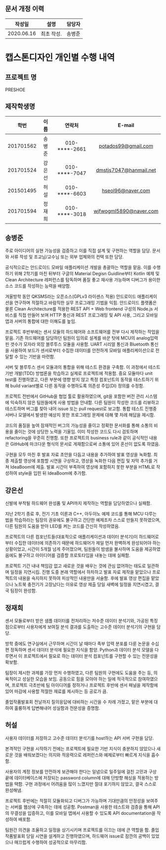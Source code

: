 ## 문서 개정 이력
|작성일|설명|담당자|
|:-:|:-:|:-:|
|2020.06.16|최초 작성.|송병준|

# 캡스톤디자인 개인별 수행 내역
## 프로젝트 명
PRESHOE

## 제작학생명
|학번|이름|연락처|E-mail|
|:-:|:-:|:-:|:-:|
|201701562|송병준|010-****-2661|potados99@gmail.com|
|201701524|강은선|010-****-7047|dmstjs7047@hanmail.net|
|201501495|허설|010-****-6603|hseol96@naver.com|
|201701594|정재희|010-****-3018|wjfwogml5890@naver.com|

## 송병준

주로 아이디어의 실현 가능성을 검증하고 이를 직접 설계 및 구현하는 역할을 담당. 문서와 서류 작성 및 조교님/교수님 또는 외부 업체와의 컨택 또한 담당.

공식적으로는 안드로이드 모바일 애플리케이션 개발을 총괄하는 역할을 맡음. 이를 수행하기 위해 2학기를 마친 뒤부터 구글의 Material Degisn Guidline부터 Kotlin 예제 및 Clean Architecture 레퍼런스를 탐독하며 품질 좋고 재사용 가능하며 디버그가 용이한 소스 코드를 작성하는 능력을 배양함.

겨울방학 동안 QKSMS라는 오픈소스(GPLv3 라이센스 적용) 안드로이드 애플리케이션을 연구하며 적절하고 바람직한 실무 프로그래밍 기법을 익힘. 안드로이드 플랫폼은 물론 Clean Architecture를 적용한 REST API + Web frontend 구성의 Node.js 서비스를 직접 만들어 보며 HTTP 통신과 REST 프로그래밍 및 API 사용, 그리고 모바일 앱과 서버의 통합에 대한 이해도를 높임.

프로젝트 후반부에는 센서 모듈의 하드웨어와 소프트웨어를 전부 다시 제작하는 작업을 맡음. 기존 하드웨어를 담당하던 팀원이 임의로 설계를 바꾼 탓에 MCU의 analog입력 핀 갯수가 모자라 외장 블루투스 모듈을 사용함. UART 시리얼 통신과 Bluetooth 통신을 사용하여 보드가 센서로부터 수집한 데이터를 안전하게 모바일 애플리케이션으로 전달할 수 있는 기반을 마련함.

서버 및 블루투스 센서 모듈과의 통합을 위해 테스트 환경을 구축함. 이 과정에서 테스트 기반 개발(TDD) 방법론을 학습하고 실제로 프로젝트에 적용함. 중요 모듈마다 unit test를 진행하였고, 다른 부분에 영향 받지 않고 특정 컴포넌트의 동작을 테스트하기 위해 build variant별로 다른 동작을 수행하도록 의존성 주입(DI) 정의를 수정함.

프로젝트 전반에서 GitHub을 협업 툴로 활용하였으며, git을 포함한 버전 관리 시스템에 익숙하지 않은 팀원들에게 사용 방법을 안내함. 다른 팀원이 작성한 코드를 리뷰하고 테스트하며 버그를 찾아 내어 issue 또는 pull request로 보고함. 통합 테스트 진행중 서버나 모델에서 발생한 예상치 못한 프로그래밍 문제에 대해 몇 차례 해답을 제시함.

코드의 품질을 높여 잠재적인 버그의 가능성을 줄이고 정확한 문서화를 통해 소통의 비용을 줄이는 것에 상당한 노력을 기울임. 이미 작성한 코드도 다시 검토하며 refactoring을 꾸준히 진행함. 또한 프로젝트의 business rule과 같이 공식적인 내용은 GitHub에 마크다운 형식의 문서로 게재함으로써 소통에 있어 혼선이 없도록 하였음.

구현을 모두 마친 후 발표 자료 초안을 다듬고 내용을 추가하여 발표 영상을 녹화함. 최종 제출할 영상에 포함할 시연을 구상하고, 영상을 녹화한 다음 편집 및 자막 추가를 거쳐 IdeaBoom에 제출. 발표 시간이 부족하여 영상에 포함하지 못한 부분을 HTML로 작성하여 style을 입힌 뒤 IdeaBoom에 추가함.

## 강은선

신발에 부착될 하드웨어 완성품 및 API까지 제작하는 역할을 담당하였으나 실패함.

지난 2학기 종료 후, 전기 기초 이론과 C++, 아두이노 예제 코드를 통해 MCU 다루는 법을 학습하라는 팀장의 권유에도 불구하고 간단한 예제조차 스스로 만들지 못하였으며, 다른 팀원의 도움을 받아 LED를 켜는 코드를 간신히 작성하였음.

프로젝트의 다른 컴포넌트들(대표적으로 애플리케이션과 데이터 분석기)이 하드웨어로부터 수집한 데이터에 의존하기 때문에 하드웨어가 제일 먼저 완벽하게 완성되어야 하는 상황이었고, 시간이 5개월 넘게 주어졌으며, 팀원들이 밤샘을 불사하며 도움을 제공하였음에도 불구하고 아이디어를 검증할 프로토타입을 내놓는 데에 실패함.

프로젝트 기간 내내 책임감 없고 새로운 것을 배우는 것에 관심 없어하는 태도로 일관하며 일정을 지연시킴. 진행 도중 본래 역할에서 하차하고 발표 자료 제작을 맡았으나 프로젝트의 내용을 숙지하지 못하여 피상적인 내용만을 서술함. 후에 발표 영상 편집을 맡았으나 노트북 충전기가 고장났다는 이유로 영상 제출 당일 새벽에 일정을 지연시켰고, 결국 팀장이 완성함.

## 정재희

센서 모듈로부터 받은 샘플 데이터를 전처리하는 저수준 데이터 분석기와, 가공된 특징점으로부터 사용자에게 보여질 분석 결과를 도출하는 고수준 데이터 분석기의 구현을 담당.

방학 중에도 연구실에서 근무하며 시간이 날 때마다 족부 압력 분포를 다룬 논문을 수십 편 정독하며 센서 데이터 분석에 필요한 지식을 함양. Python과 데이터 분석 모델을 다루면서 이 프로젝트에서 필요로 하는 데이터 분석 컴포넌트를 구현할 수 있는 전문성을 확보함.

팀장이 제시한 과제를 가장 먼저 수행하였고, 다른 팀원의 구현에도 도움을 주는 등, 의욕적이고 성실한 모습을 보임. 공동으로 힘을 모아야 하는 일에 적극적으로 참여하였으며, 프로젝트 극초반에 팀 아이디어를 정하거나 프로젝트 후반에 센서 패널을 제작함에 있어 마감에 사용할 적절한 재료를 제시하는 등 공로가 큼.

졸업작품발표회 전날까지 질의응답에 대비하는 시간을 수 차례 가졌고, 맡은 부분에 대하여 훌륭하게 답변해내어 성실함과 전문성을 증명함.

## 허설

사용자 데이터를 저장하고 고수준 데이터 분석기를 host하는 API 서버 구현을 담당.

본격적인 구현을 시작하기 전에는 프로젝트에 필요한 기반 지식이 충분하지 않았으나 새로운 것을 배워보겠다는 의지와 적응력으로 레퍼런스와 예제로부터 빠르게 지식을 흡수함.

사용자의 계정 정보를 안전하게 보관해야 한다는 일념으로 일주일에 걸친 고민과 구상 끝에 데이터베이스에 저장되는 password column에 대해 단방향 해싱을 적용하는 방법을 택함. 구현 과정에서 어려움을 많이 느꼈지만 절대 포기하지 않았고, 결국 스스로 완성해냄.

프로젝트 후반에는 적절히 모듈화되고 디버그가 가능하며 기대만큼의 안정성을 보여주는 서버를 웹상에 구축하는 데에 성공함. Postman을 사용한 테스트와 검증을 통해 API의 무결성을 입증하고, 이를 모바일 앱에서 사용할 수 있도록 API documentation을 작성하여 배포함.

팀원간 의견을 조율하고 일정을 상기시키며 프로젝트를 이끄는 데에 큰 역할을 함. 졸업작품발표회 당일 시연을 설계하고 진행하였으며, 하드웨어 issue로 잠깐의 공백이 있었으나 매끄럽게 수행하여 성공적으로 마무리함.
